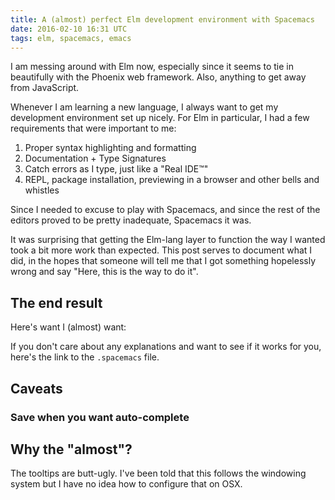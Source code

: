 ```yaml
---
title: A (almost) perfect Elm development environment with Spacemacs
date: 2016-02-10 16:31 UTC
tags: elm, spacemacs, emacs
---
```


I am messing around with Elm now, especially since it seems to tie in beautifully with the Phoenix web framework. Also, anything to get away from JavaScript.

Whenever I am learning a new language, I always want to get my development environment set up nicely. For Elm in particular, I had a few requirements that were important to me:

1. Proper syntax highlighting and formatting
2. Documentation + Type Signatures
3. Catch errors as I type, just like a "Real IDE™"
4. REPL, package installation, previewing in a browser and other bells and whistles

Since I needed to excuse to play with Spacemacs, and since the rest of the editors proved to be pretty inadequate, Spacemacs it was.

It was surprising that getting the Elm-lang layer to function the way I wanted took a bit more work than expected. This post serves to document what I did, in the hopes that someone will tell me that I got something hopelessly wrong and say "Here, this is the way to do it".

## The end result

Here's want I (almost) want:


If you don't care about any explanations and want to see if it works for you, here's the link to the `.spacemacs` file.

## Caveats

### Save when you want auto-complete


## Why the "almost"?

The tooltips are butt-ugly. I've been told that this follows the windowing system but I have no idea how to configure that on OSX.




